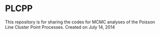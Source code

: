 PLCPP
=====
This repository is for sharing the codes for MCMC analyses of the Poisson Line Cluster Point Processes. 
Created on July 14, 2014
